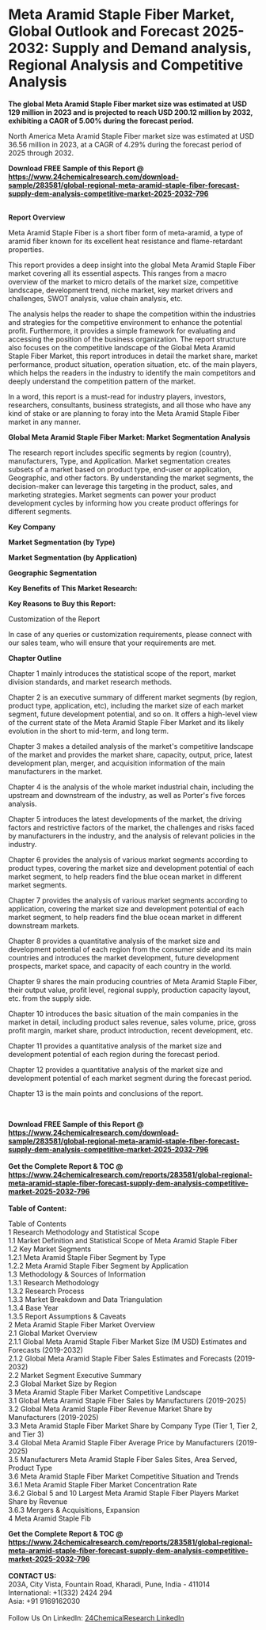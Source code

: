 <h1>Meta Aramid Staple Fiber Market, Global Outlook and Forecast 2025-2032: Supply and Demand analysis, Regional Analysis and Competitive Analysis</h1><p><strong>The global Meta Aramid Staple Fiber market size was estimated at USD 129 million in 2023 and is projected to reach USD 200.12 million by 2032, exhibiting a CAGR of 5.00% during the forecast period.</strong></p><p>
</p><p>
North America Meta Aramid Staple Fiber market size was estimated at USD 36.56 million in 2023, at a CAGR of 4.29% during the forecast period of 2025 through 2032.</p><div><b>Download FREE Sample of this Report @ 
            <a href="https://www.24chemicalresearch.com/download-sample/283581/global-regional-meta-aramid-staple-fiber-forecast-supply-dem-analysis-competitive-market-2025-2032-796">
            https://www.24chemicalresearch.com/download-sample/283581/global-regional-meta-aramid-staple-fiber-forecast-supply-dem-analysis-competitive-market-2025-2032-796</a></b></div><br><p>
</p><p><strong>Report Overview</strong></p><p>
</p><p>Meta Aramid Staple Fiber is a short fiber form of meta-aramid, a type of aramid fiber known for its excellent heat resistance and flame-retardant properties.</p><p>
</p><p>This report provides a deep insight into the global Meta Aramid Staple Fiber market covering all its essential aspects. This ranges from a macro overview of the market to micro details of the market size, competitive landscape, development trend, niche market, key market drivers and challenges, SWOT analysis, value chain analysis, etc.</p><p>
</p><p>The analysis helps the reader to shape the competition within the industries and strategies for the competitive environment to enhance the potential profit. Furthermore, it provides a simple framework for evaluating and accessing the position of the business organization. The report structure also focuses on the competitive landscape of the Global Meta Aramid Staple Fiber Market, this report introduces in detail the market share, market performance, product situation, operation situation, etc. of the main players, which helps the readers in the industry to identify the main competitors and deeply understand the competition pattern of the market.</p><p>
In a word, this report is a must-read for industry players, investors, researchers, consultants, business strategists, and all those who have any kind of stake or are planning to foray into the Meta Aramid Staple Fiber market in any manner.</p><p>
</p><p><strong>Global Meta Aramid Staple Fiber Market: Market Segmentation Analysis</strong></p><p>
</p><p>The research report includes specific segments by region (country), manufacturers, Type, and Application. Market segmentation creates subsets of a market based on product type, end-user or application, Geographic, and other factors. By understanding the market segments, the decision-maker can leverage this targeting in the product, sales, and marketing strategies. Market segments can power your product development cycles by informing how you create product offerings for different segments.</p><p>
</p><p><strong>Key Company</strong></p><p>
</p><p>
</p><p><strong>Market Segmentation (by Type)</strong></p><p>
</p><p>
</p><p><strong>Market Segmentation (by Application)</strong></p><p>
</p><p>
</p><p><strong>Geographic Segmentation</strong></p><p>
</p><p>
</p><p><strong>Key Benefits of This Market Research:</strong></p><p>
</p><p>
</p><p><strong>Key Reasons to Buy this Report:</strong></p><p>
</p><p>
</p><p>Customization of the Report</p><p>
In case of any queries or customization requirements, please connect with our sales team, who will ensure that your requirements are met.</p><p>
</p><p><strong>Chapter Outline</strong></p><p>
</p><p>Chapter 1 mainly introduces the statistical scope of the report, market division standards, and market research methods.</p><p>
Chapter 2 is an executive summary of different market segments (by region, product type, application, etc), including the market size of each market segment, future development potential, and so on. It offers a high-level view of the current state of the Meta Aramid Staple Fiber Market and its likely evolution in the short to mid-term, and long term.</p><p>
Chapter 3 makes a detailed analysis of the market's competitive landscape of the market and provides the market share, capacity, output, price, latest development plan, merger, and acquisition information of the main manufacturers in the market.</p><p>
Chapter 4 is the analysis of the whole market industrial chain, including the upstream and downstream of the industry, as well as Porter's five forces analysis.</p><p>
Chapter 5 introduces the latest developments of the market, the driving factors and restrictive factors of the market, the challenges and risks faced by manufacturers in the industry, and the analysis of relevant policies in the industry.</p><p>
Chapter 6 provides the analysis of various market segments according to product types, covering the market size and development potential of each market segment, to help readers find the blue ocean market in different market segments.</p><p>
Chapter 7 provides the analysis of various market segments according to application, covering the market size and development potential of each market segment, to help readers find the blue ocean market in different downstream markets.</p><p>
Chapter 8 provides a quantitative analysis of the market size and development potential of each region from the consumer side and its main countries and introduces the market development, future development prospects, market space, and capacity of each country in the world.</p><p>
Chapter 9 shares the main producing countries of Meta Aramid Staple Fiber, their output value, profit level, regional supply, production capacity layout, etc. from the supply side.</p><p>
Chapter 10 introduces the basic situation of the main companies in the market in detail, including product sales revenue, sales volume, price, gross profit margin, market share, product introduction, recent development, etc.</p><p>
Chapter 11 provides a quantitative analysis of the market size and development potential of each region during the forecast period.</p><p>
Chapter 12 provides a quantitative analysis of the market size and development potential of each market segment during the forecast period.</p><p>
Chapter 13 is the main points and conclusions of the report.</p><p>
 </p><div><b>Download FREE Sample of this Report @ 
            <a href="https://www.24chemicalresearch.com/download-sample/283581/global-regional-meta-aramid-staple-fiber-forecast-supply-dem-analysis-competitive-market-2025-2032-796">
            https://www.24chemicalresearch.com/download-sample/283581/global-regional-meta-aramid-staple-fiber-forecast-supply-dem-analysis-competitive-market-2025-2032-796</a></b></div><br><div><b>Get the Complete Report & TOC @ 
            <a href="https://www.24chemicalresearch.com/reports/283581/global-regional-meta-aramid-staple-fiber-forecast-supply-dem-analysis-competitive-market-2025-2032-796">
            https://www.24chemicalresearch.com/reports/283581/global-regional-meta-aramid-staple-fiber-forecast-supply-dem-analysis-competitive-market-2025-2032-796</a></b></div><br>
            <b>Table of Content:</b><p>Table of Contents<br />
1 Research Methodology and Statistical Scope<br />
1.1 Market Definition and Statistical Scope of Meta Aramid Staple Fiber<br />
1.2 Key Market Segments<br />
1.2.1 Meta Aramid Staple Fiber Segment by Type<br />
1.2.2 Meta Aramid Staple Fiber Segment by Application<br />
1.3 Methodology & Sources of Information<br />
1.3.1 Research Methodology<br />
1.3.2 Research Process<br />
1.3.3 Market Breakdown and Data Triangulation<br />
1.3.4 Base Year<br />
1.3.5 Report Assumptions & Caveats<br />
2 Meta Aramid Staple Fiber Market Overview<br />
2.1 Global Market Overview<br />
2.1.1 Global Meta Aramid Staple Fiber Market Size (M USD) Estimates and Forecasts (2019-2032)<br />
2.1.2 Global Meta Aramid Staple Fiber Sales Estimates and Forecasts (2019-2032)<br />
2.2 Market Segment Executive Summary<br />
2.3 Global Market Size by Region<br />
3 Meta Aramid Staple Fiber Market Competitive Landscape<br />
3.1 Global Meta Aramid Staple Fiber Sales by Manufacturers (2019-2025)<br />
3.2 Global Meta Aramid Staple Fiber Revenue Market Share by Manufacturers (2019-2025)<br />
3.3 Meta Aramid Staple Fiber Market Share by Company Type (Tier 1, Tier 2, and Tier 3)<br />
3.4 Global Meta Aramid Staple Fiber Average Price by Manufacturers (2019-2025)<br />
3.5 Manufacturers Meta Aramid Staple Fiber Sales Sites, Area Served, Product Type<br />
3.6 Meta Aramid Staple Fiber Market Competitive Situation and Trends<br />
3.6.1 Meta Aramid Staple Fiber Market Concentration Rate<br />
3.6.2 Global 5 and 10 Largest Meta Aramid Staple Fiber Players Market Share by Revenue<br />
3.6.3 Mergers & Acquisitions, Expansion<br />
4 Meta Aramid Staple Fib</p><div><b>Get the Complete Report & TOC @ 
            <a href="https://www.24chemicalresearch.com/reports/283581/global-regional-meta-aramid-staple-fiber-forecast-supply-dem-analysis-competitive-market-2025-2032-796">
            https://www.24chemicalresearch.com/reports/283581/global-regional-meta-aramid-staple-fiber-forecast-supply-dem-analysis-competitive-market-2025-2032-796</a></b></div><br><b>CONTACT US:</b><br>
            203A, City Vista, Fountain Road, Kharadi, Pune, India - 411014<br>
            International: +1(332) 2424 294<br>
            Asia: +91 9169162030 <br><br>
            Follow Us On LinkedIn: <a href="https://www.linkedin.com/company/24chemicalresearch/">24ChemicalResearch LinkedIn</a>
